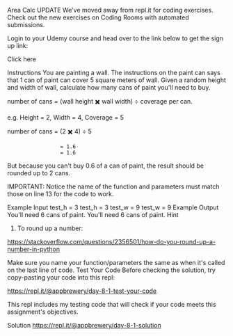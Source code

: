 Area Calc
UPDATE
We've moved away from repl.it for coding exercises. Check out the new exercises on Coding Rooms with automated submissions.

Login to your Udemy course and head over to the link below to get the sign up link:

Click here

Instructions
You are painting a wall. The instructions on the paint can says that 1 can of paint can cover 5 square meters of wall. Given a random height and width of wall, calculate how many cans of paint you'll need to buy.

number of cans = (wall height ✖️ wall width) ÷ coverage per can.

e.g. Height = 2, Width = 4, Coverage = 5

number of cans = (2 ✖️ 4) ÷ 5

                     = 1.6
                     = 1.6
But because you can't buy 0.6 of a can of paint, the result should be rounded up to 2 cans.

IMPORTANT: Notice the name of the function and parameters must match those on line 13 for the code to work.

Example Input
test_h = 3
test_h = 3
test_w = 9
test_w = 9
Example Output
You'll need 6 cans of paint.
You'll need 6 cans of paint.
Hint
1. To round up a number:

https://stackoverflow.com/questions/2356501/how-do-you-round-up-a-number-in-python

Make sure you name your function/parameters the same as when it's called on the last line of code.
Test Your Code
Before checking the solution, try copy-pasting your code into this repl:

https://repl.it/@appbrewery/day-8-1-test-your-code

This repl includes my testing code that will check if your code meets this assignment's objectives.

Solution
https://repl.it/@appbrewery/day-8-1-solution